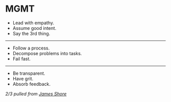 # MGMT

* Lead with empathy.
* Assume good intent.
* Say the 3rd thing.

---

* Follow a process.
* Decompose problems into tasks.
* Fail fast.

---

* Be transparent.
* Have grit.
* Absorb feedback.

_2/3 pulled from [James Shore](https://www.jamesshore.com/v2/blog/2024/a-software-engineering-career-ladder)_

